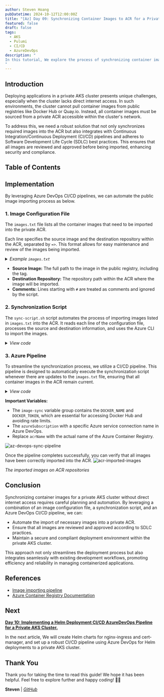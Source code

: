```yaml
---
author: Steven Hoang
pubDatetime: 2024-10-12T12:00:00Z
title: "[Az] Day 09: Synchronizing Container Images to ACR for a Private AKS Cluster Using CI/CD Pipelines."
featured: false
draft: false
tags:
  - AKS
  - Pulumi
  - CI/CD
  - AzureDevOps
description: "
In this tutorial, We explore the process of synchronizing container images with ACR for deployments in a private AKS cluster. We’ll cover how to configure and automate this synchronization using CI/CD pipelines, ensuring seamless updates and secure image management for private AKS environments.
"
---
```


## Introduction

Deploying applications in a private AKS cluster presents unique challenges, especially when the cluster lacks direct internet access.
In such environments, the cluster cannot pull container images from public registries like Docker Hub or Quay.io.
Instead, all container images must be sourced from a private ACR accessible within the cluster's network.

To address this, we need a robust solution that not only synchronizes required images into the ACR but also integrates with Continuous Integration/Continuous Deployment (CI/CD) pipelines and adheres to Software Development Life Cycle (SDLC) best practices.
This ensures that all images are reviewed and approved before being imported, enhancing security and compliance.

## Table of Contents

## Implementation

By leveraging Azure DevOps CI/CD pipelines, we can automate the public image importing process as below.

### 1. Image Configuration File

The `images.txt` file lists all the container images that need to be imported into the private ACR.

Each line specifies the source image and the destination repository within the ACR, separated by `=>`. This format allows for easy maintenance and review of the images being imported.

<details><summary><em>Example <code>images.txt</code></em></summary>

[inline](https://github.com/baoduy/drunk-azure-pulumi-articles/blob/main/pipeline/image-sync/images.txt#1-1000)

</details>

- **Source Image:** The full path to the image in the public registry, including the tag.
- **Destination Repository:** The repository path within the ACR where the image will be imported.
- **Comments:** Lines starting with `#` are treated as comments and ignored by the script.

### 2. Synchronization Script

The `sync-script.sh` script automates the process of importing images listed in `images.txt` into the ACR. It reads each line of the configuration file, processes the source and destination information, and uses the Azure CLI to import the images.

<details><summary><em>View code</em></summary>

[inline](https://github.com/baoduy/drunk-azure-pulumi-articles/blob/main/pipeline/image-sync/sync-script.sh#1-1000)

</details>

### 3. Azure Pipeline

To streamline the synchronization process, we utilize a CI/CD pipeline. This pipeline is designed to automatically execute the synchronization script whenever there are updates to the `images.txt` file, ensuring that all container images in the ACR remain current.

<details><summary><em>View code</em></summary>

[inline](https://github.com/baoduy/drunk-azure-pulumi-articles/blob/main/image-sync-pipeline/image-sync.azure-pipelines.yml#1-1000)

</details>

**Important Variables:**

- The `image-sync` variable group contains the `DOCKER_NAME` and `DOCKER_TOKEN`, which are essential for accessing Docker Hub and avoiding rate limits.
- The `azureSubscription` with a specific Azure service connection name in Azure DevOps.
- Replace `acrName` with the actual name of the Azure Container Registry.

![az-devops-sync-pipeline](/assets/az-09-private-aks-acr-image-sync/az-devops-sync-pipeline.png)

Once the pipeline completes successfully, you can verify that all images have been correctly imported into the ACR.
![acr-imported-images](/assets/az-09-private-aks-acr-image-sync/acr-imported-images.png)

<p class="ml-44"><em>The imported images on ACR repositories</em></p>

## Conclusion

Synchronizing container images for a private AKS cluster without direct internet access requires careful planning and automation. By leveraging a combination of an image configuration file, a synchronization script, and an Azure DevOps CI/CD pipeline, we can:

- Automate the import of necessary images into a private ACR.
- Ensure that all images are reviewed and approved according to SDLC practices.
- Maintain a secure and compliant deployment environment within the private AKS cluster.

This approach not only streamlines the deployment process but also integrates seamlessly with existing development workflows, promoting efficiency and reliability in managing containerized applications.

## References

- [Image importing pipeline](https://github.com/baoduy/drunk-azure-pulumi-articles/tree/main/image-sync-pipeline)
- [Azure Container Registry Documentation](https://docs.microsoft.com/azure/container-registry/)

## Next

**[Day 10: Implementing a Helm Deployment CI/CD AzureDevOps Pipeline for a Private AKS Cluster.](/posts/az-10-private-aks-helm-deployment)**

In the next article, We will create Helm charts for nginx-ingress and cert-manager, and set up a robust CI/CD pipeline using Azure DevOps for Helm deployments to a private AKS cluster.

## Thank You

Thank you for taking the time to read this guide! We hope it has been helpful. Feel free to explore further and happy coding! 🌟✨

**Steven** | _[GitHub](https://github.com/baoduy)_
